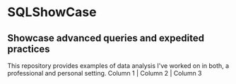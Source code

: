 # SQLShowCase
## Showcase advanced queries and expedited practices
This repository provides examples of data analysis I've worked on in both, a professional and personal setting.
Column 1 | Column 2 | Column 3
